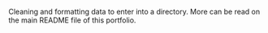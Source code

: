 Cleaning and formatting data to enter into a directory. More can be read on the main README file of this portfolio.
